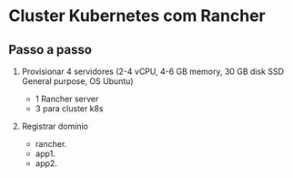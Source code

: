 # Cluster Kubernetes com Rancher

## Passo a passo

1. Provisionar 4 servidores (2-4 vCPU, 4-6 GB memory, 30 GB disk SSD General purpose, OS Ubuntu)
    - 1 Rancher server
    - 3 para cluster k8s

2. Registrar domínio
    - rancher.<domain>
    - app1.<domain>
    - app2.<domain>
    